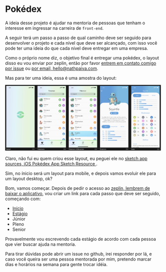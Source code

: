 # Pokédex

A ideia desse projeto é ajudar na mentoria de pessoas que tenham o interesse em ingressar na carreira de `front-end`.

A seguir terá um passo a passo de qual caminho deve ser seguido para desenvolver o projeto e cada nível que deve ser alcançado, com isso você pode ter uma ideia do que cada nível deve entregar em uma empresa.

Como o próprio nome diz, o objetivo final é entregar uma pokédex, o layout disso eu vou enviar por zeplin, então por favor [entrem em contato comigo por issue](https://github.com/nathpaiva/pokedex/issues/1) ou [por email, hello@nathpaiva.com](mailto:hello@nathpaiva.com).

Mas para ter uma ideia, essa é uma amostra do layout:

![layout pokédex](layout-pokedex.png)

Claro, não fui eu quem criou esse layout, eu peguei ele no [sketch app sources, iOS Pokédex App Sketch Resource
](https://www.sketchappsources.com/free-source/3989-pokedex-app-sketch-freebie-resource.html).

Sim, no ínicio será um layout para mobile, e depois vamos evoluir ele para um layout desktop, ok?

Bom, vamos começar. Depois de pedir o acesso ao [zeplin, lembrem de baixar o aplicativo](https://zeplin.io/), vou criar um link para cada passo que deve ser seguido, começando com:

- [Início](https://github.com/nathpaiva/pokedex/blob/master/INICIO.md)
- [Estágio](https://github.com/nathpaiva/pokedex/blob/master/ESTAGIO.md)
- Júnior
- Pleno
- Senior

Provavelmente vou escrevendo cada estágio de acordo com cada pessoa que vier buscar ajuda na mentoria.

Para tirar dúvidas pode abrir um issue no github, irei responder por lá, e caso você queira ser uma pessoa mentorada por mim, pretendo marcar dias e horários na semana para gente trocar idéia.
